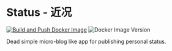 # Status - 近况

[![Build and Push Docker Image](https://github.com/gucheen/status/actions/workflows/build-and-push-docker-image.yaml/badge.svg?event=release)](https://github.com/gucheen/status/actions/workflows/build-and-push-docker-image.yaml) ![Docker Image Version](https://img.shields.io/docker/v/gucheen/status?label=Docker%20Image)

Dead simple micro-blog like app for publishing personal status.

